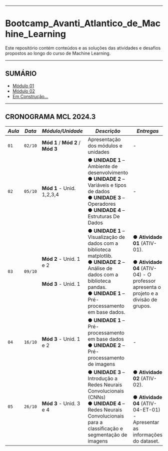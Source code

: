 -----
# Bootcamp_Avanti_Atlantico_de_Machine_Learning
Este repositório contém conteúdos e as soluções das atividades e desafios propostos ao longo do curso de Machine Learning.



-----
## SUMÁRIO

- [Módulo 01](https://github.com/Muelcassiano/Bootcamp_Avanti_Atlantico_de_Machine_Learning/tree/main/Modulo_00)
- [Módulo 02](https://github.com/Muelcassiano/Bootcamp_Avanti_Atlantico_de_Machine_Learning/tree/main/Modulo_01)
- [Em Construção...]()



-----
## CRONOGRAMA MCL 2024.3
| *Aula* | *Data* |  *Módulo/Unidade*  | *Descrição* | *Entregas* |
|------|------|-----------------|-----------|----------|
| `01` | `02/10`  | **Mód 1** / **Mód 2** / **Mód 3**  | Apresentação dos módulos e unidades | - |
| `02` | `05/10`  | **Mód 1** - Unid. 1,2,3,4 | ● **UNIDADE 1** – Ambiente de desenvolvimento<br>● **UNIDADE 2** – Variáveis e tipos de dados<br>● **UNIDADE 3** – Operadores<br>● **UNIDADE 4** – Estruturas De Dados | - |
| `03` | `09/10`  | **Mód 2** - Unid. 1 e 2<br><br><br>**Mód 3** - Unid. 1  | ● **UNIDADE 1** – Visualização de dados com a biblioteca matplotlib.<br>● **UNIDADE 2** – Análise de dados com a biblioteca pandas.<br>● **UNIDADE 1** – Pré-processamento em base dados. | ● **Atividade 01** (ATIV-01).<br><br>● **Atividade 04** (ATIV-04) - O professor apresenta o projeto e a divisão de grupos. |
| `04` | `16/10`  | **Mód 3** - Unid. 1 e 2 | ● **UNIDADE 1** – Pré-processamento em base dados<br>● **UNIDADE 2** – Pré-processamento de imagens | - |
| `05` | `26/10`  | **Mód 3** - Unid. 3 e 4  | ● **UNIDADE 3** – Introdução a Redes Neurais Convolucionais (CNNs)<br>● **UNIDADE 4** – Redes Neurais Convolucionais para a classificação e segmentação de imagens | ● **Atividade 02** (ATIV-02).<br><br>● **Atividade 04** (ATIV-04-ET-01) - Apresentar as informações do dataset. |

